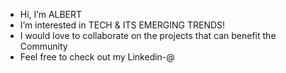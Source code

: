 -  Hi, I’m ALBERT
-  I’m interested in TECH & ITS EMERGING TRENDS!
-  I would love to collaborate on the projects that can benefit the Community
-  Feel free to check out my Linkedin-@ 
